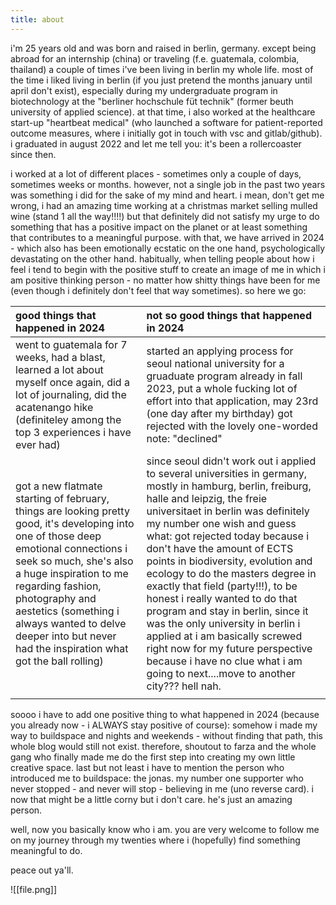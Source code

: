 ```yaml
---
title: about
---
```

i'm 25 years old and was born and raised in berlin, germany. except being abroad for an internship (china) or traveling (f.e. guatemala, colombia, thailand) a couple of times i've been living in berlin my whole life. most of the time i liked living in berlin (if you just pretend the months january until april don't exist), especially during my undergraduate program in biotechnology at the "berliner hochschule füt technik" (former beuth university of applied science). at that time, i also worked at the healthcare start-up "heartbeat medical" (who launched a software for patient-reported outcome measures, where i initially got in touch with vsc and gitlab/github). i graduated in august 2022 and let me tell you: it's been a rollercoaster since then. 

i worked at a lot of different places - sometimes only a couple of days, sometimes weeks or months. however, not a single job in the past two years was something i did for the sake of my mind and heart. i mean, don't get me wrong, i had an amazing time working at a christmas market selling mulled wine (stand 1 all the way!!!!) but that definitely did not satisfy my urge to do something that has a positive impact on the planet or at least something that contributes to a meaningful purpose. with that, we have arrived in 2024 - which also has been emotionally ecstatic on the one hand, psychologically devastating on the other hand.
habitually, when telling people about how i feel i tend to begin with the positive stuff to create an image of me in which i am positive thinking person - no matter how shitty things have been for me (even though i definitely don't feel that way sometimes).
so here we go: 

| good things that  happened in 2024                                                                                                                                                                                                                                                                                                              | not so good things that happened in 2024                                                                                                                                                                                                                                                                                                                                                                                                                                                                                                                                                                                                                            |
| :---------------------------------------------------------------------------------------------------------------------------------------------------------------------------------------------------------------------------------------------------------------------------------------------------------------------------------------------- | :------------------------------------------------------------------------------------------------------------------------------------------------------------------------------------------------------------------------------------------------------------------------------------------------------------------------------------------------------------------------------------------------------------------------------------------------------------------------------------------------------------------------------------------------------------------------------------------------------------------------------------------------------------------ |
| went to guatemala for 7 weeks, had a blast, learned a lot about myself once again, did a lot of journaling, did the acatenango hike (definiteley among the top 3 experiences i have ever had)                                                                                                                                                   | started an applying process for seoul national university for a gruaduate program already in fall 2023, put a whole fucking lot of effort into that application, may 23rd (one day after my birthday) got rejected with the lovely one-worded note: "declined"                                                                                                                                                                                                                                                                                                                                                                                                      |
| got a new flatmate starting of february, things are looking pretty good, it's developing into one of those deep emotional connections i seek so much, she's also a huge inspiration to me regarding fashion, photography and aestetics (something i always wanted to delve deeper into but never had the inspiration what got the ball rolling) | since seoul didn't work out i applied to several universities in germany, mostly in hamburg, berlin, freiburg, halle and leipzig, the freie universitaet in berlin was definitely my number one wish and guess what: got rejected today because i don't have the amount of ECTS points in biodiversity, evolution and ecology to do the masters degree in exactly that field (party!!!), to be honest i really wanted to do that program and stay in berlin, since it was the only university in berlin i applied at i am basically screwed right now for my future perspective because i have no clue what i am going to next....move to another city??? hell nah. |
|                                                                                                                                                                                                                                                                                                                                                 |                                                                                                                                                                                                                                                                                                                                                                                                                                                                                                                                                                                                                                                                     |


soooo i have to add one positive thing to what happened in 2024 (because you already now - i ALWAYS stay positive of course): somehow i made my way to buildspace and nights and weekends - without finding that path, this whole blog would still not exist. therefore, shoutout to farza and the whole gang who finally made me do the first step into creating my own little creative space. 
last but not least i have to mention the person who introduced me to buildspace: the jonas. my number one supporter who never stopped - and never will stop - believing in me (uno reverse card). i now that might be a little corny but i don't care. he's just an amazing person.

well, now you basically know who i am. you are very welcome to follow me on my journey through my twenties where i (hopefully) find something meaningful to do.

peace out ya'll.

![[file.png]]

